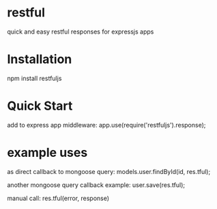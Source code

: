
# restful

  quick and easy restful responses for expressjs apps
  
# Installation

  npm install restfuljs
  
# Quick Start

  add to express app middleware:
  app.use(require('restfuljs').response);


# example uses

  as direct callback to mongoose query:
  models.user.findById(id, res.tful);

  another mongoose query callback example:
  user.save(res.tful);

  manual call:
  res.tful(error, response)